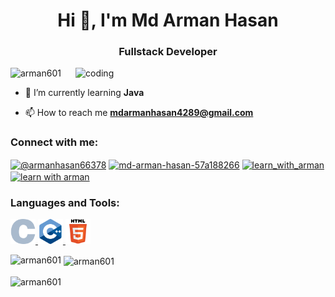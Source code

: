 <h1 align="center">Hi 👋, I'm Md Arman Hasan</h1>
<h3 align="center"> Fullstack Developer </h3>
<img align="right"alt="coding"width="400"src="https://user-images.githubusercontent.com/55389276/140866485-8fb1c876-9a8f-4d6a-98dc-08c4981eaf70.gif">

<p align="left"> <img src="https://komarev.com/ghpvc/?username=arman601&label=Profile%20views&color=0e75b6&style=flat" alt="arman601" /> </p>

- 🌱 I’m currently learning **Java**

- 📫 How to reach me **mdarmanhasan4289@gmail.com**

<h3 align="left">Connect with me:</h3>
<p align="left">
<a href="https://twitter.com/armanhasan66378" target="blank"><img align="center" src="https://raw.githubusercontent.com/rahuldkjain/github-profile-readme-generator/master/src/images/icons/Social/twitter.svg" alt="@armanhasan66378" height="30" width="40" /></a>
<a href="https://linkedin.com/in/md-arman-hasan-57a188266" target="blank"><img align="center" src="https://raw.githubusercontent.com/rahuldkjain/github-profile-readme-generator/master/src/images/icons/Social/linked-in-alt.svg" alt="md-arman-hasan-57a188266" height="30" width="40" /></a>
<a href="https://instagram.com/learn_with_arman" target="blank"><img align="center" src="https://raw.githubusercontent.com/rahuldkjain/github-profile-readme-generator/master/src/images/icons/Social/instagram.svg" alt="learn_with_arman" height="30" width="40" /></a>
<a href="https://www.youtube.com/c/learnwitharman" target="blank"><img align="center" src="https://raw.githubusercontent.com/rahuldkjain/github-profile-readme-generator/master/src/images/icons/Social/youtube.svg" alt="learn with arman" height="30" width="40" /></a>
</p>

<h3 align="left">Languages and Tools:</h3>
<p align="left"> <a href="https://www.cprogramming.com/" target="_blank" rel="noreferrer"> <img src="https://raw.githubusercontent.com/devicons/devicon/master/icons/c/c-original.svg" alt="c" width="40" height="40"/> </a> <a href="https://www.w3schools.com/cpp/" target="_blank" rel="noreferrer"> <img src="https://raw.githubusercontent.com/devicons/devicon/master/icons/cplusplus/cplusplus-original.svg" alt="cplusplus" width="40" height="40"/> </a> <a href="https://www.w3.org/html/" target="_blank" rel="noreferrer"> <img src="https://raw.githubusercontent.com/devicons/devicon/master/icons/html5/html5-original-wordmark.svg" alt="html5" width="40" height="40"/> </a> </p>

<p><img align="left" src="https://github-readme-stats.vercel.app/api/top-langs?username=arman601&show_icons=true&locale=en&layout=compact" alt="arman601" /></p>

<p>&nbsp;<img align="center" src="https://github-readme-stats.vercel.app/api?username=arman601&show_icons=true&locale=en" alt="arman601" /></p>

<p><img align="center" src="https://github-readme-streak-stats.herokuapp.com/?user=arman601&" alt="arman601" /></p>
